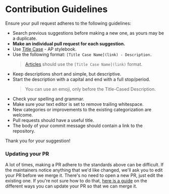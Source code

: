 # Contribution Guidelines

Ensure your pull request adheres to the following guidelines:

- Search previous suggestions before making a new one, as yours may be a duplicate.
- **Make an individual pull request for each suggestion.**
- Use [Title Case](https://en.wikipedia.org/wiki/Title_case) - AP stylebook.
- Use the following format: `[Title Case Name](link) - Description.`
  > [Articles](https://github.com/unicodeveloper/awesome-nextjs#articles) should use the `[Title Case Name](link)`
  format.
- Keep descriptions short and simple, but descriptive.
- Start the description with a capital and end with a full stop/period.
  > You can use an emoji, only before the Title-Cased Description.
- Check your spelling and grammar.
- Make sure your text editor is set to remove trailing whitespace.
- New categories or improvements to the existing categorization are welcome.
- Pull requests should have a useful title.
- The body of your commit message should contain a link to the repository.

Thank you for your suggestion!

### Updating your PR

A lot of times, making a PR adhere to the standards above can be difficult.
If the maintainers notice anything that we'd like changed, we'll ask you to edit your PR before we merge it.
There's no need to open a new PR, just edit the existing one.
If you're not sure how to do that, [here is a guide](https://github.com/RichardLitt/docs/blob/master/amending-a-commit-guide.md) 
on the different ways you can update your PR so that we can merge it.